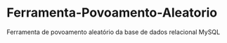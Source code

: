 # Ferramenta-Povoamento-Aleatorio
Ferramenta de povoamento aleatório da base de dados relacional MySQL
